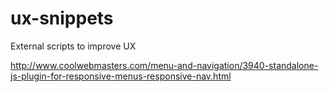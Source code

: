 ux-snippets
===========

External scripts to improve UX


http://www.coolwebmasters.com/menu-and-navigation/3940-standalone-js-plugin-for-responsive-menus-responsive-nav.html
